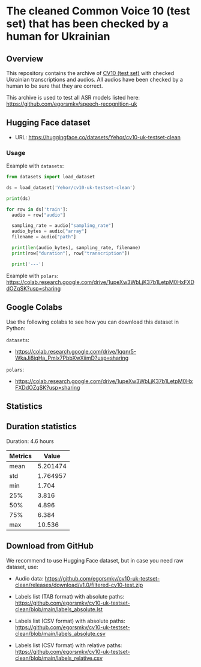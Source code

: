 # The cleaned Common Voice 10 (test set) that has been checked by a human for Ukrainian

## Overview

This repository contains the archive of [CV10 (test set)][1] with checked Ukrainian transcriptions and audios. All audios have been checked by a human to be sure that they are correct. 

This archive is used to test all ASR models listed here: https://github.com/egorsmkv/speech-recognition-uk

## Hugging Face dataset

- URL: https://huggingface.co/datasets/Yehor/cv10-uk-testset-clean

### Usage

Example with `datasets`:

```python
from datasets import load_dataset

ds = load_dataset('Yehor/cv10-uk-testset-clean')

print(ds)

for row in ds['train']:
  audio = row["audio"]

  sampling_rate = audio["sampling_rate"]
  audio_bytes = audio["array"]
  filename = audio["path"]

  print(len(audio_bytes), sampling_rate, filename)
  print(row["duration"], row["transcription"])

  print('---')
```

Example with `polars`: https://colab.research.google.com/drive/1upeXw3WbLjK37b1LetpM0HxFXDdOZqSK?usp=sharing

## Google Colabs

Use the following colabs to see how you can download this dataset in Python:

`datasets`:
- https://colab.research.google.com/drive/1qqnr5-WkaJi8iqHa_Pmlx7PbbXwXiimD?usp=sharing

`polars`:
- https://colab.research.google.com/drive/1upeXw3WbLjK37b1LetpM0HxFXDdOZqSK?usp=sharing

## Statistics

## Duration statistics

Duration: 4.6 hours

| Metrics | Value |
| ------ | ------ |
| mean | 5.201474 |
| std | 1.764957 |
| min | 1.704 |
| 25% | 3.816 |
| 50% | 4.896 |
| 75% | 6.384 |
| max | 10.536 |

## Download from GitHub

We recommend to use Hugging Face dataset, but in case you need raw dataset, use:

- Audio data: https://github.com/egorsmkv/cv10-uk-testset-clean/releases/download/v1.0/filtered-cv10-test.zip

- Labels list (TAB format) with absolute paths: https://github.com/egorsmkv/cv10-uk-testset-clean/blob/main/labels_absolute.lst
- Labels list (CSV format) with absolute paths: https://github.com/egorsmkv/cv10-uk-testset-clean/blob/main/labels_absolute.csv
- Labels list (CSV format) with relative paths: https://github.com/egorsmkv/cv10-uk-testset-clean/blob/main/labels_relative.csv

[1]: https://huggingface.co/datasets/mozilla-foundation/common_voice_10_0
